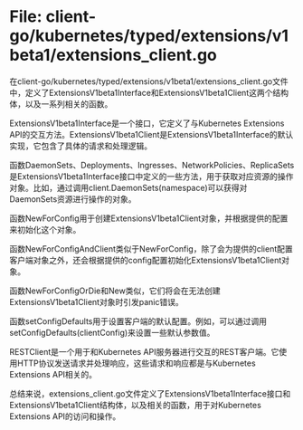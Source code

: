 # File: client-go/kubernetes/typed/extensions/v1beta1/extensions_client.go

在client-go/kubernetes/typed/extensions/v1beta1/extensions_client.go文件中，定义了ExtensionsV1beta1Interface和ExtensionsV1beta1Client这两个结构体，以及一系列相关的函数。

ExtensionsV1beta1Interface是一个接口，它定义了与Kubernetes Extensions API的交互方法。ExtensionsV1beta1Client是ExtensionsV1beta1Interface的默认实现，它包含了具体的请求和处理逻辑。

函数DaemonSets、Deployments、Ingresses、NetworkPolicies、ReplicaSets是ExtensionsV1beta1Interface接口中定义的一些方法，用于获取对应资源的操作对象。比如，通过调用client.DaemonSets(namespace)可以获得对DaemonSets资源进行操作的对象。

函数NewForConfig用于创建ExtensionsV1beta1Client对象，并根据提供的配置来初始化这个对象。

函数NewForConfigAndClient类似于NewForConfig，除了会为提供的client配置客户端对象之外，还会根据提供的config配置初始化ExtensionsV1beta1Client对象。

函数NewForConfigOrDie和New类似，它们将会在无法创建ExtensionsV1beta1Client对象时引发panic错误。

函数setConfigDefaults用于设置客户端的默认配置。例如，可以通过调用setConfigDefaults(clientConfig)来设置一些默认参数值。

RESTClient是一个用于和Kubernetes API服务器进行交互的REST客户端。它使用HTTP协议发送请求并处理响应，这些请求和响应都是与Kubernetes Extensions API相关的。

总结来说，extensions_client.go文件定义了ExtensionsV1beta1Interface接口和ExtensionsV1beta1Client结构体，以及相关的函数，用于对Kubernetes Extensions API的访问和操作。

